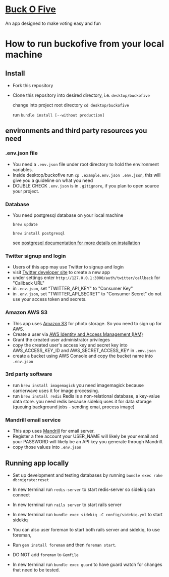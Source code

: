<a href="https://buckofive.herokuapp.com" target="_blank">Buck O Five</a>
===========

An app designed to make voting easy and fun

# How to run buckofive from your local machine #

## Install  

* Fork this repository
* Clone this repository into desired directory, i.e. `desktop/buckofive`

  change into project root directory `cd desktop/buckofive`

	run `bundle install [--without production]`

## environments and third party resources you need

### .env.json file

* You need a `.env.json` file under root directory to hold the environment variables.
* Inside desktop/buckofive run `cp .example.env.json .env.json`, this will give you a
  guideline on what you need
* DOUBLE CHECK `.env.json` is in `.gitignore`, if you plan to open source your project.

### Database

* You need postgresql database on your local machine

	<code>brew update</code>

	<code>brew install postgresql</code>

	see <a href="http://www.postgresql.org/docs/9.4/static/index.html" target="_blank">postgresql documentation for more details on installation</a>


### Twitter signup and login

* Users of this app may use Twitter to signup and login
* visit <a href="https://apps.twitter.com/">Twitter developer site</a> to create a new app
* under settings enter `http://127.0.0.1:3000/auth/twitter/callback` for "Callback URL"
* in `.env.json`, set "TWITTER_API_KEY"    to "Consumer Key"
* in `.env.json`, set "TWITTER_API_SECRET" to "Consumer Secret"
  do not use your access token and secrets.

### Amazon AWS S3

* This app uses <a href="http://aws.amazon.com/" target="_blank">Amazon S3</a> for photo storage. So you need to sign up for AWS.
* Create a user via <a href="http://aws.amazon.com/iam/" target="_blank">AWS Identity and Access Management (IAM)</a>
* Grant the created user administrator privileges
* copy the created user's access key and secret key into AWS_ACCESS_KEY_ID and AWS_SECRET_ACCESS_KEY in `.env.json`
* create a bucket using AWS Console and copy the bucket name into `.env.json`

### 3rd party software
* run `brew install imagemagick`
  you need imagemagick because carrierwave uses it for image processing.
* run `brew install redis`
  Redis is a non-relational database, a key-value data store. you need redis because
  sidekiq uses it for data storage (queuing background jobs - sending emai, process image)

### Mandrill email service

* This app uses <a href="https://www.mandrill.com/" target="_blank">Mandrill</a> for email server.
* Register a free account your USER_NAME will likely be your email and your PASSWORD will likely be an API key you generate through Mandrill.
* copy those values into `.env.json`

## Running app locally

* Set up development and testing databases by running `bundle exec rake db:migrate:reset`
* In new terminal run `redis-server` to start redis-server so sidekiq can connect
* In new terminal run `rails server` to start rails server
* In new terminal run `bundle exec sidekiq -C config/sidekiq.yml` to start sidekiq

* You can also user foreman to start both rails server and sidekiq, to use foreman,
* Run `gem install foreman` and then `foreman start`.
* DO NOT add `foreman` to `Gemfile`

* In new terminal run `bundle exec guard` to have guard watch for changes that need to be tested.
